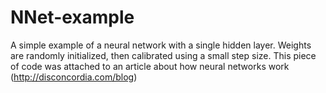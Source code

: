 # NNet-example
A simple example of a neural network with a single hidden layer. Weights are randomly initialized, then calibrated using a small step size.
This piece of code was attached to an article about how neural networks work (http://disconcordia.com/blog)
